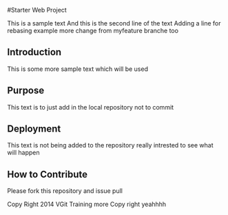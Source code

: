 #Starter Web Project

This is a sample text
And this is the second line of the text
Adding a line for rebasing example
more change from myfeature branche too

## Introduction

This is some more sample text
which will be used

## Purpose

This text is to just add in the local repository
not to commit

## Deployment

This text is not being added to the repository
really intrested to see what will happen

## How to Contribute
Please fork this repository and issue pull

Copy Right 2014 VGit Training more Copy right yeahhhh
